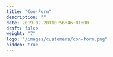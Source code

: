 ```yaml
---
title: "Con-Form"
description: ""
date: 2019-02-20T10:56:46+01:00
draft: false
weight: "7"
logo: "/images/customers/con-form.png"
hidden: true
---
```

